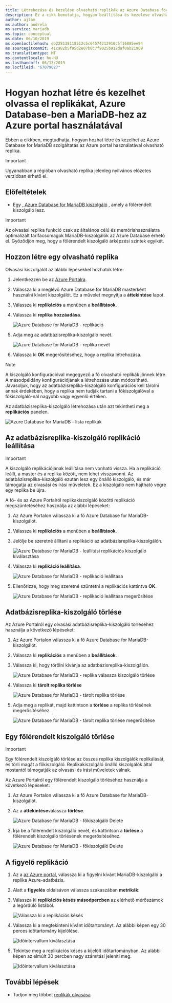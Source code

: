 ```yaml
---
title: Létrehozása és kezelése olvasható replikák az Azure Database for MariaDB
description: Ez a cikk bemutatja, hogyan beállítása és kezelése olvasható replikák az Azure Database for MariaDB a portál használatával
author: ajlam
ms.author: andrela
ms.service: mariadb
ms.topic: conceptual
ms.date: 06/10/2019
ms.openlocfilehash: eb228138118512c5c64574212910c5f16885ee94
ms.sourcegitcommit: 41ca82b5f95d2e07b0c7f9025b912daf0ab21909
ms.translationtype: MT
ms.contentlocale: hu-HU
ms.lasthandoff: 06/13/2019
ms.locfileid: "67079027"
---
```

# <a name="how-to-create-and-manage-read-replicas-in-azure-database-for-mariadb-using-the-azure-portal"></a>Hogyan hozhat létre és kezelhet olvassa el replikákat, Azure Database-ben a MariaDB-hez az Azure portal használatával

Ebben a cikkben, megtudhatja, hogyan hozhat létre és kezelhet az Azure Database for MariaDB szolgáltatás az Azure portal használatával olvasható replika.

> [!IMPORTANT]
> Ugyanabban a régióban olvasható replika jelenleg nyilvános előzetes verzióban érhető el.

## <a name="prerequisites"></a>Előfeltételek

- Egy [, Azure Database for MariaDB kiszolgáló](quickstart-create-mariadb-server-database-using-azure-portal.md) , amely a fölérendelt kiszolgáló lesz.

> [!IMPORTANT]
> Az olvasási replika funkció csak az általános célú és memóriahasználatra optimalizált tarifacsomagok MariaDB-kiszolgálók az Azure Database érhető el. Győződjön meg, hogy a fölérendelt kiszolgáló árképzési szintek egyikét.

## <a name="create-a-read-replica"></a>Hozzon létre egy olvasható replika

Olvasási kiszolgálót az alábbi lépésekkel hozhatók létre:

1. Jelentkezzen be az [Azure Portalra](https://portal.azure.com/).

2. Válassza ki a meglévő Azure Database for MariaDB masterként használni kívánt kiszolgálót. Ez a művelet megnyitja a **áttekintése** lapot.

3. Válassza ki **replikációs** a menüben a **beállítások**.

4. Válassza ki **replika hozzáadása**.

   ![Azure Database for MariaDB - replikáció](./media/howto-read-replica-portal/add-replica.png)

5. Adja meg az adatbázisreplika-kiszolgáló nevét.

    ![Azure Database for MariaDB - replika nevét](./media/howto-read-replica-portal/replica-name.png)

6. Válassza ki **OK** megerősítéséhez, hogy a replika létrehozása.

> [!NOTE]
> A kiszolgáló konfigurációval megegyező a fő olvasható replikák jönnek létre. A másodpéldány konfigurációjának a létrehozása után módosítható. Javasoljuk, hogy az adatbázisreplika-kiszolgáló konfigurációs kell tárolni annak érdekében, hogy a replika nem tudják tartani a főkiszolgálóval a főkiszolgáló-nál nagyobb vagy egyenlő értéken.

Az adatbázisreplika-kiszolgáló létrehozása után azt tekintheti meg a **replikációs** panelen.

   ![Azure Database for MariaDB - lista replikák](./media/howto-read-replica-portal/list-replica.png)

## <a name="stop-replication-to-a-replica-server"></a>Az adatbázisreplika-kiszolgáló replikáció leállítása

> [!IMPORTANT]
> A kiszolgáló replikációjának leállítása nem vonható vissza. Ha a replikáció leállt, a master és a replika között, nem lehet visszavonni. Az adatbázisreplika-kiszolgáló ezután lesz egy önálló kiszolgáló, és már támogatja az olvasási és írási műveletek. Ez a kiszolgáló nem hajtható végre egy replika be újra.

A fő- és az Azure Portalról replikakiszolgáló közötti replikáció megszüntetéséhez használja az alábbi lépéseket:

1. Az Azure Portalon válassza ki a fő Azure Database for MariaDB-kiszolgálót. 

2. Válassza ki **replikációs** a menüben a **beállítások**.

3. Jelölje be szeretné állítani a replikáció az adatbázisreplika-kiszolgálón.

   ![Azure Database for MariaDB - leállítási replikációs kiszolgáló kiválasztása](./media/howto-read-replica-portal/stop-replication-select.png)

4. Válassza ki **replikáció leállítása**.

   ![Azure Database for MariaDB - replikáció leállítása](./media/howto-read-replica-portal/stop-replication.png)

5. Ellenőrizze, hogy meg szeretné szüntetni a replikációs kattintva **OK**.

   ![Azure Database for MariaDB - replikáció leállítása megerősítése](./media/howto-read-replica-portal/stop-replication-confirm.png)

## <a name="delete-a-replica-server"></a>Adatbázisreplika-kiszolgáló törlése

Az Azure Portalról egy olvasási adatbázisreplika-kiszolgáló törléséhez használja a következő lépéseket:

1. Az Azure Portalon válassza ki a fő Azure Database for MariaDB-kiszolgálót.

2. Válassza ki **replikációs** a menüben a **beállítások**.

3. Válassza ki, hogy törölni kívánja az adatbázisreplika-kiszolgálón.

   ![Azure Database for MariaDB - replika válassza kiszolgáló törlése](./media/howto-read-replica-portal/delete-replica-select.png)

4. Válassza ki **tárolt replika törlése**

   ![Azure Database for MariaDB - tárolt replika törlése](./media/howto-read-replica-portal/delete-replica.png)

5. Adja meg a replikát, majd kattintson a **törlése** a replika törlésének megerősítéséhez.  

   ![Azure Database for MariaDB - tárolt replika törlése megerősítése](./media/howto-read-replica-portal/delete-replica-confirm.png)

## <a name="delete-a-master-server"></a>Egy fölérendelt kiszolgáló törlése

> [!IMPORTANT]
> Egy fölérendelt kiszolgáló törlése az összes replika kiszolgálók replikálását, és törli magát a főkiszolgáló. Replikakiszolgáló önálló kiszolgálók által mostantól támogatják az olvasási és írási műveletek válnak.

Az Azure Portalról egy fölérendelt kiszolgáló törléséhez használja a következő lépéseket:

1. Az Azure Portalon válassza ki a fő Azure Database for MariaDB-kiszolgálót.

2. Az a **áttekintése**válassza **törlése**.

   ![Azure Database for MariaDB - főkiszolgáló Delete](./media/howto-read-replica-portal/delete-master-overview.png)

3. Írja be a fölérendelt kiszolgáló nevét, és kattintson a **törlése** a fölérendelt kiszolgáló törlésének megerősítéséhez.  

   ![Azure Database for MariaDB - főkiszolgáló Delete](./media/howto-read-replica-portal/delete-master-confirm.png)

## <a name="monitor-replication"></a>A figyelő replikáció

1. Az a [az Azure portal](https://portal.azure.com/), válassza ki a figyelni kívánt MariaDB-kiszolgáló a replika Azure-adatbázis.

2. Alatt a **figyelés** oldalsávon válassza szakaszában **metrikák**:

3. Válassza ki **replikációs késés másodpercben** az elérhető mérőszámok a legördülő listából.

   ![Válassza ki a replikációs késés](./media/howto-read-replica-portal/monitor-select-replication-lag.png)

4. Válassza ki a megtekinteni kívánt időtartományt. Az alábbi képen egy 30 perces időtartomány kijelölése.

   ![Időintervallum kiválasztása](./media/howto-read-replica-portal/monitor-replication-lag-time-range.png)

5. Tekintse meg a replikációs késés a kijelölt időtartományban. Az alábbi képen az elmúlt 30 percben nagy számítási jeleníti meg.

   ![Időintervallum kiválasztása](./media/howto-read-replica-portal/monitor-replication-lag-time-range-thirty-mins.png)

## <a name="next-steps"></a>További lépések

- Tudjon meg többet [replikák olvasása](concepts-read-replicas.md)